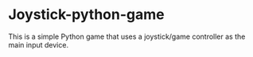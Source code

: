 # Joystick-python-game
This is a simple Python game that uses a joystick/game controller as the main input device. 
